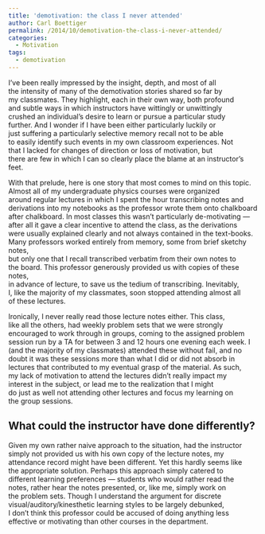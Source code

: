 ```yaml
---
title: 'demotivation: the class I never attended'
author: Carl Boettiger
permalink: /2014/10/demotivation-the-class-i-never-attended/
categories:
  - Motivation
tags:
  - demotivation
---
```

I&#8217;ve been really impressed by the insight, depth, and most of all  
the intensity of many of the demotivation stories shared so far by  
my classmates. They highlight, each in their own way, both profound  
and subtle ways in which instructors have wittingly or unwittingly  
crushed an individual&#8217;s desire to learn or pursue a particular study  
further. And I wonder if I have been either particularly luckily or  
just suffering a particularly selective memory recall not to be able  
to easily identify such events in my own classroom experiences. Not  
that I lacked for changes of direction or loss of motivation, but  
there are few in which I can so clearly place the blame at an instructor&#8217;s  
feet.

With that prelude, here is one story that most comes to mind on this topic.  
Almost all of my undergraduate physics courses were organized  
around regular lectures in which I spent the hour transcribing notes and  
derivations into my notebooks as the professor wrote them onto chalkboard  
after chalkboard. In most classes this wasn&#8217;t particularly de-motivating &#8212;  
after all it gave a clear incentive to attend the class, as the derivations  
were usually explained clearly and not always contained in the text-books.  
Many professors worked entirely from memory, some from brief sketchy notes,  
but only one that I recall transcribed verbatim from their own notes to  
the board. This professor generously provided us with copies of these notes,  
in advance of lecture, to save us the tedium of transcribing. Inevitably,  
I, like the majority of my classmates, soon stopped attending almost all  
of these lectures.

Ironically, I never really read those lecture notes either. This class,  
like all the others, had weekly problem sets that we were strongly  
encouraged to work through in groups, coming to the assigned problem  
session run by a TA for between 3 and 12 hours one evening each week. I  
(and the majority of my classmates) attended these without fail, and no  
doubt it was these sessions more than what I did or did not absorb in  
lectures that contributed to my eventual grasp of the material. As such,  
my lack of motivation to attend the lectures didn&#8217;t really impact my  
interest in the subject, or lead me to the realization that I might  
do just as well not attending other lectures and focus my learning on  
the group sessions.

## What could the instructor have done differently?

Given my own rather naive approach to the situation, had the instructor  
simply not provided us with his own copy of the lecture notes, my  
attendance record might have been different. Yet this hardly seems like  
the appropriate solution. Perhaps this approach simply catered to  
different learning preferences &#8212; students who would rather read the  
notes, rather hear the notes presented, or, like me, simply work on  
the problem sets. Though I understand the argument for discrete  
visual/auditory/kinesthetic learning styles to be largely debunked,  
I don&#8217;t think this professor could be accused of doing anything less  
effective or motivating than other courses in the department.
